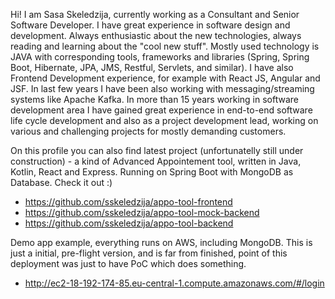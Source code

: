 Hi! I am Sasa Skeledzija, currently working as a Consultant and Senior Software Developer. 
I have great experience in software design and development. Always enthusiastic about the new technologies, always reading and learning about the "cool new stuff". 
Mostly used technology is JAVA with corresponding tools, frameworks and libraries (Spring, Spring Boot, Hibernate, JPA, JMS, Restful, Servlets, and similar). 
I have also Frontend Development experience, for example with React JS, Angular and JSF. 
In last few years I have been also working with messaging/streaming systems like Apache Kafka. In more than 15 years working in software development area I have gained great experience in end-to-end software life cycle development and also as a project development lead, working on various and challenging projects for mostly demanding customers.

On this profile you can also find latest project (unfortunatelly still under construction) - a kind of Advanced Appointement tool, 
written in Java, Kotlin, React and Express. Running on Spring Boot with MongoDB as Database. Check it out :)
- https://github.com/sskeledzija/appo-tool-frontend
- https://github.com/sskeledzija/appo-tool-mock-backend
- https://github.com/sskeledzija/appo-tool-backend

Demo app example, everything runs on AWS, including MongoDB. This is just a initial, pre-flight version, and is far from finished, point of this deployment was just to have PoC which does something.
- http://ec2-18-192-174-85.eu-central-1.compute.amazonaws.com/#/login
